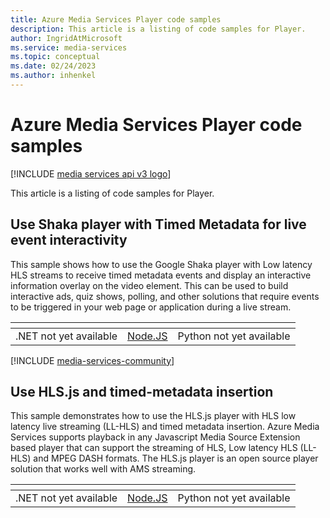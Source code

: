 ```yaml
---
title: Azure Media Services Player code samples
description: This article is a listing of code samples for Player.
author: IngridAtMicrosoft
ms.service: media-services
ms.topic: conceptual
ms.date: 02/24/2023
ms.author: inhenkel
---
```


# Azure Media Services Player code samples

[!INCLUDE [media services api v3 logo](../includes/v3-hr.md)]

This article is a listing of code samples for Player.

## Use Shaka player with Timed Metadata for live event interactivity

This sample shows how to use the Google Shaka player with Low latency HLS streams to receive timed metadata events and display an interactive information overlay on the video element. This can be used to build interactive ads, quiz shows, polling, and other solutions that require events to be triggered in your web page or application during a live stream.

| &#32; | &#32; | &#32; |
| ---- | ------- | ------ |
| .NET not yet available | [Node.JS](https://github.com/Azure-Samples/media-services-v3-node-tutorials/blob/main/Player/examples/shaka/index.js) |  Python not yet available |

[!INCLUDE [media-services-community](../includes/media-services-community.md)]

## Use HLS.js and timed-metadata insertion

This sample demonstrates how to use the HLS.js player with HLS low latency live streaming (LL-HLS) and timed metadata insertion. Azure Media Services supports playback in any Javascript Media Source Extension based player that can support the streaming of HLS, Low latency HLS (LL-HLS) and MPEG DASH formats. The HLS.js player is an open source player solution that works well with AMS streaming.

| &#32; | &#32; | &#32; |
| ---- | ------- | ------ |
| .NET not yet available | [Node.JS](https://github.com/Azure-Samples/media-services-v3-node-tutorials/blob/main/Player/examples/hls-js/index.js) |  Python not yet available |
